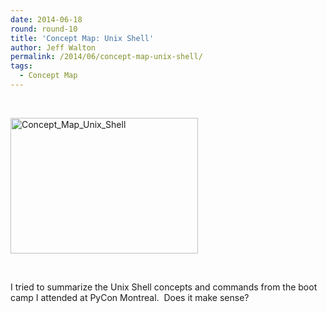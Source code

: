 ```yaml
---
date: 2014-06-18
round: round-10
title: 'Concept Map: Unix Shell'
author: Jeff Walton
permalink: /2014/06/concept-map-unix-shell/
tags:
  - Concept Map
---
```

&nbsp;

[<img class="alignnone size-medium wp-image-7840" alt="Concept_Map_Unix_Shell" src="http://teaching.software-carpentry.org/wp-content/uploads/2014/06/Concept_Map_Unix_Shell-300x217.jpg" width="300" height="217" />][1]

&nbsp;

I tried to summarize the Unix Shell concepts and commands from the boot camp I attended at PyCon Montreal.  Does it make sense?

&nbsp;

 [1]: http://teaching.software-carpentry.org/wp-content/uploads/2014/06/Concept_Map_Unix_Shell.jpg
